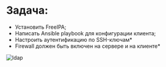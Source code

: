 # Задача:
* Установить FreeIPA;
* Написать Ansible playbook для конфигурации клиента;
* Настроить аутентификацию по SSH-ключам*
* Firewall должен быть включен на сервере и на клиенте*

![ldap](https://github.com/IvanSataev/OTUS/assets/17563920/f8cc9c90-0852-4029-b0cc-aeb2db1c26bc)
